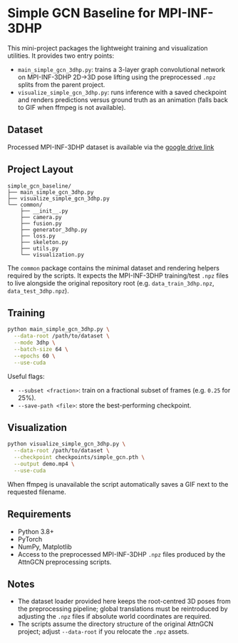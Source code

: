 # Simple GCN Baseline for MPI-INF-3DHP

This mini-project packages the lightweight training and visualization utilities. It provides two entry points:

- `main_simple_gcn_3dhp.py`: trains a 3-layer graph convolutional network on MPI-INF-3DHP 2D→3D pose lifting using the preprocessed `.npz` splits from the parent project.
- `visualize_simple_gcn_3dhp.py`: runs inference with a saved checkpoint and renders predictions versus ground truth as an animation (falls back to GIF when ffmpeg is not available).

## Dataset

Processed MPI-INF-3DHP dataset is available via the [google drive link](https://drive.google.com/file/d/1yHAwqSxp9x2RgCvRJEQfg1t17FYuMb8c/view?usp=sharing)

## Project Layout

```
simple_gcn_baseline/
├── main_simple_gcn_3dhp.py
├── visualize_simple_gcn_3dhp.py
└── common/
    ├── __init__.py
    ├── camera.py
    ├── fusion.py
    ├── generator_3dhp.py
    ├── loss.py
    ├── skeleton.py
    ├── utils.py
    └── visualization.py
```

The `common` package contains the minimal dataset and rendering helpers required by the scripts. It expects the MPI-INF-3DHP training/test `.npz` files to live alongside the original repository root (e.g. `data_train_3dhp.npz`, `data_test_3dhp.npz`).

## Training

```bash
python main_simple_gcn_3dhp.py \
  --data-root /path/to/dataset \
  --mode 3dhp \
  --batch-size 64 \
  --epochs 60 \
  --use-cuda
```

Useful flags:

- `--subset <fraction>`: train on a fractional subset of frames (e.g. `0.25` for 25%).
- `--save-path <file>`: store the best-performing checkpoint.

## Visualization

```bash
python visualize_simple_gcn_3dhp.py \
  --data-root /path/to/dataset \
  --checkpoint checkpoints/simple_gcn.pth \
  --output demo.mp4 \
  --use-cuda
```

When ffmpeg is unavailable the script automatically saves a GIF next to the requested filename.

## Requirements

- Python 3.8+
- PyTorch
- NumPy, Matplotlib
- Access to the preprocessed MPI-INF-3DHP `.npz` files produced by the AttnGCN preprocessing scripts.

## Notes

- The dataset loader provided here keeps the root-centred 3D poses from the preprocessing pipeline; global translations must be reintroduced by adjusting the `.npz` files if absolute world coordinates are required.
- The scripts assume the directory structure of the original AttnGCN project; adjust `--data-root` if you relocate the `.npz` assets.

